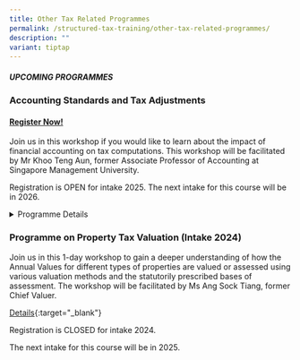 ```yaml
---
title: Other Tax Related Programmes
permalink: /structured-tax-training/other-tax-related-programmes/
description: ""
variant: tiptap
---
```

<h5><strong>UPCOMING PROGRAMMES</strong></h5>
<h3><strong>Accounting Standards and Tax Adjustments</strong></h3>
<h4><a href="https://form.gov.sg/6890a9835beb3d9dc3a43ef7" rel="noopener nofollow" target="_blank">Register Now!</a></h4>
<p>Join us in this workshop if you would like to learn about the impact of
financial accounting on tax computations.&nbsp;This workshop will be facilitated
by Mr Khoo Teng Aun, former Associate Professor of Accounting at Singapore
Management University.</p>
<p>Registration is OPEN for intake 2025. The next intake for this course
will be in 2026.</p>
<div data-type="detailGroup" class="isomer-accordion-group isomer-accordion isomer-accordion-white">
<details class="isomer-details">
<summary>Programme Details</summary>
<div data-type="detailsContent" class="isomer-details-content">
<p></p>
<div class="isomer-image-wrapper">
<img style="width: 100%" height="auto" width="100%" alt="" src="/images/Webinar Bios/Accounting_Standards_and_Tax_Adjustments_Programme_Brochure_2025_page_0001.jpg">
</div>
<p></p>
<div class="isomer-image-wrapper">
<img style="width: 100%" height="auto" width="100%" alt="" src="/images/Webinar Bios/Accounting_Standards_and_Tax_Adjustments_Programme_Brochure_2025_page_0002.jpg">
</div>
<p></p>
</div>
</details>
</div>
<p></p>
<h3><strong>Programme on Property Tax Valuation (Intake 2024)</strong></h3>
<p>Join us in this 1-day workshop to gain a deeper understanding of how the
Annual Values for different types of properties are valued or assessed
using various valuation methods and the statutorily prescribed bases of
assessment. The workshop will be facilitated by Ms Ang Sock Tiang, former
Chief Valuer.</p>
<p><a href="/files/executive-tax-programmes/property_tax_valuation_brochure_2024_updated9May.pdf" rel="noopener noreferrer nofollow" target="_blank">Details</a>{:target="_blank"}</p>
<p>Registration is CLOSED for intake 2024.</p>
<p>The next intake for this course will be in 2025.</p>